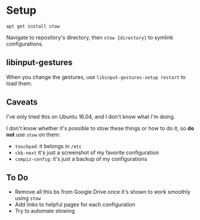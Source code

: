 # Setup

`apt get install stow`

Navigate to repository's directory, then `stow {directory}` to symlink configurations.


## libinput-gestures

When you change the gestures, use `libinput-gestures-setup restart` to load them.


## Caveats

I've only tried this on Ubuntu 16.04, and I don't know what I'm doing.

I don't know whether it's possible to stow these things or how to do it, so **do not** use `stow` on them:

- `touchpad`: it belongs in `/etc`
- `ckb-next` it's just a screenshot of my favorite configuration
- `compiz-config`: it's just a backup of my configurations

## To Do

- Remove all this bs from Google Drive once it's shown to work smoothly using `stow`
- Add links to helpful pages for each configuration
- Try to automate stowing
